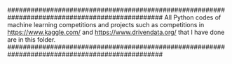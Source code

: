 ################################################################################################
All Python codes of machine learning competitions and projects such as competitions in https://www.kaggle.com/ 
and https://www.drivendata.org/ that I have done are in this folder.
################################################################################################
